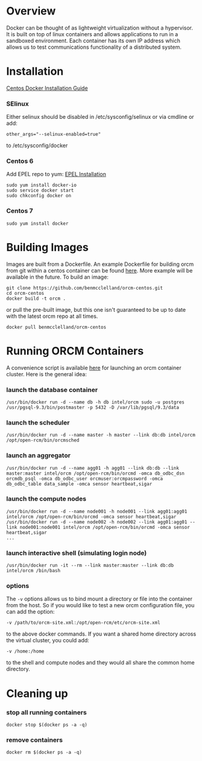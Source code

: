 # Overview
Docker can be thought of as lightweight virtualization without a hypervisor.  It is built on top of linux containers and allows applications to run in a sandboxed environment.  Each container has its own IP address which allows us to test communications functionality of a distributed system.

# Installation
[Centos Docker Installation Guide](https://docs.docker.com/installation/centos/)
### SElinux
Either selinux should be disabled in /etc/sysconfig/selinux or via cmdline or add:
```
other_args="--selinux-enabled=true"
```
to /etc/sysconfig/docker
### Centos 6
Add EPEL repo to yum:
[EPEL Installation](https://fedoraproject.org/wiki/EPEL#How_can_I_use_these_extra_packages.3F)
```
sudo yum install docker-io
sudo service docker start
sudo chkconfig docker on
```
### Centos 7
```
sudo yum install docker
```

# Building Images
Images are built from a Dockerfile.  An example Dockerfile for building orcm from git within a centos container can be found [here](https://github.com/benmcclelland/orcm-centos/blob/master/Dockerfile).  More example will be available in the future. To build an image:
```
git clone https://github.com/benmcclelland/orcm-centos.git
cd orcm-centos
docker build -t orcm .
```
or pull the pre-built image, but this one isn't guaranteed to be up to date with the latest orcm repo at all times.
```
docker pull benmcclelland/orcm-centos
```

# Running ORCM Containers
A convenience script is available [here](https://github.com/benmcclelland/orcm-centos/blob/master/run-orcm.pl) for launching an orcm container cluster.  Here is the general idea:
### launch the database container
```
/usr/bin/docker run -d --name db -h db intel/orcm sudo -u postgres /usr/pgsql-9.3/bin/postmaster -p 5432 -D /var/lib/pgsql/9.3/data
```
### launch the scheduler
```
/usr/bin/docker run -d --name master -h master --link db:db intel/orcm /opt/open-rcm/bin/orcmsched
```
### launch an aggregator
```
/usr/bin/docker run -d --name agg01 -h agg01 --link db:db --link master:master intel/orcm /opt/open-rcm/bin/orcmd -omca db_odbc_dsn orcmdb_psql -omca db_odbc_user orcmuser:orcmpassword -omca db_odbc_table data_sample -omca sensor heartbeat,sigar
```
### launch the compute nodes
```
/usr/bin/docker run -d --name node001 -h node001 --link agg01:agg01 intel/orcm /opt/open-rcm/bin/orcmd -omca sensor heartbeat,sigar 
/usr/bin/docker run -d --name node002 -h node002 --link agg01:agg01 --link node001:node001 intel/orcm /opt/open-rcm/bin/orcmd -omca sensor heartbeat,sigar 
...
```
### launch interactive shell (simulating login node)
```
/usr/bin/docker run -it --rm --link master:master --link db:db intel/orcm /bin/bash 
```
### options
The `-v` options allows us to bind mount a directory or file into the container from the host.  So if you would like to test a new orcm configuration file, you can add the option:
```
-v /path/to/orcm-site.xml:/opt/open-rcm/etc/orcm-site.xml
```
to the above docker commands.  If you want a shared home directory across the virtual cluster, you could add:
```
-v /home:/home
```
to the shell and compute nodes and they would all share the common home directory.

# Cleaning up
### stop all running containers
```
docker stop $(docker ps -a -q)
```
### remove containers
```
docker rm $(docker ps -a -q)
```